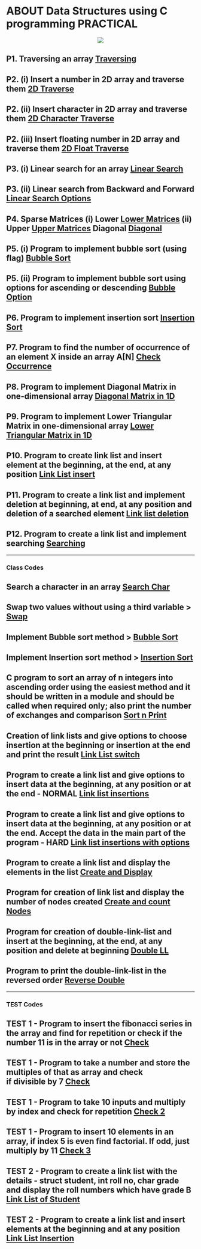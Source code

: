 # ABOUT Data Structures using C programming PRACTICAL

<p align="center">
  <img src="https://myfilesandimagessite.netlify.app/resources/images/c-program.png" width="auto">
</p>

## P1. Traversing an array [Traversing](./practical-codes/traverseArray.c)

## P2. (i) Insert a number in 2D array and traverse them [2D Traverse](./practical-codes/2DTraverse.c)

## P2. (ii) Insert character in 2D array and traverse them [2D Character Traverse](./practical-codes/insert2DTraverse.c)

## P2. (iii) Insert floating number in 2D array and traverse them [2D Float Traverse](./practical-codes/insert2DFTraverse.c)

## P3. (i) Linear search for an array [Linear Search](./practical-codes/linearSearch.c)

## P3. (ii) Linear search from Backward and Forward [Linear Search Options](./practical-codes/linearSearchBackFor.c)

## P4. Sparse Matrices (i) Lower [Lower Matrices](./practical-codes/sparseLower.c) (ii) Upper [Upper Matrices](./practical-codes/sparseUpper.c) Diagonal [Diagonal](./practical-codes/diagonalSparse.c)

## P5. (i) Program to implement bubble sort (using flag) [Bubble Sort](./practical-codes/bubbleSort.c)

## P5. (ii) Program to implement bubble sort using options for ascending or descending [Bubble Option](./practical-codes/bubbleOption.c)

## P6. Program to implement insertion sort [Insertion Sort](./class-codes/insertionSort.c)

## P7. Program to find the number of occurrence of an element X inside an array A[N] [Check Occurrence](./practical-codes/checkoccurance.c)

## P8. Program to implement Diagonal Matrix in one-dimensional array [Diagonal Matrix in 1D](./practical-codes/onediDiaMat.c)

## P9. Program to implement Lower Triangular Matrix in one-dimensional array [Lower Triangular Matrix in 1D](./practical-codes/onediLoTrMat.c)

## P10. Program to create link list and insert element at the beginning, at the end, at any position [Link List insert](./class-codes/link-list-with-3-ins-hard.c)

## P11. Program to create a link list and implement deletion at beginning, at end, at any position and deletion of a searched element [Link list deletion](./class-codes/deletion.c)

## P12. Program to create a link list and implement searching [Searching](./practical-codes/link-list-item-search.c)

_________________________________________________________________________

### Class Codes

## Search a character in an array [Search Char](./class-codes/searchChar.c)

## Swap two values without using a third variable > [Swap](./class-codes/swapnoVar.c)

## Implement Bubble sort method > [Bubble Sort](./class-codes/bubSort.c)

## Implement Insertion sort method > [Insertion Sort](./class-codes/insertionSort.c)

## C program to sort an array of n integers into ascending order using the easiest method and it should  be written in a module and should be called when required only; also print the number of exchanges and comparison [Sort n Print](./class-codes/sortnprintstep.c)

## Creation of link lists and give options to choose insertion at the beginning or insertion at the end and print the result [Link List switch](./class-codes/link_list_switch.c)

## Program to create a link list and give options to insert data at the beginning, at any position or at the end - NORMAL [Link list insertions](./class-codes/link-list-with-3-ins.c)

## Program to create a link list and give options to insert data at the beginning, at any position or at the end. Accept the data in the main part of the program - HARD [Link list insertions with options](./class-codes/link-list-with-3-ins-hard.c)

## Program to create a link list and display the elements in the list [Create and Display](./class-codes/inserndisplay.c)

## Program for creation of link list and display the number of nodes created [Create and count Nodes](./class-codes/createnCountnode.c)

## Program for creation of double-link-list and insert at the beginning, at the end, at any position and delete at beginning [Double LL](./class-codes/double-all.c)

## Program to print the double-link-list in the reversed order [Reverse Double](./class-codes/double-rev.c)

_________________________________________________________________________

### TEST Codes

## TEST 1 - Program to insert the fibonacci series in the array and find for repetition or check if the number 11 is in the array or not [Check](./test-codes/1-check.c)

## TEST 1 - Program to take a number and store the multiples of that as array and check if divisible by 7 [Check](./test-codes/1-check1.c)

## TEST 1 - Program to take 10 inputs and multiply by index and check for repetition [Check 2](./test-codes/1-check2.c)

## TEST 1 - Program to insert 10 elements in an array, if index  5 is even find factorial. If odd, just multiply by 11 [Check 3](./test-codes/1-check3.c)

## TEST 2 - Program to create a link list with the details - struct student, int roll no, char grade and display the roll numbers which have grade B [Link List of Student](./test-codes/2-student-link-list.c)

## TEST 2 - Program to create a link list and insert elements at the beginning and at any position [Link List Insertion](./test-codes/2-link-list-insertion.c)